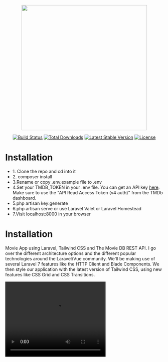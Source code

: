 <p align="center"><img src="https://res.cloudinary.com/dtfbvvkyp/image/upload/v1566331377/laravel-logolockup-cmyk-red.svg" width="400"></p>

<p align="center">
<a href="https://travis-ci.org/laravel/framework"><img src="https://travis-ci.org/laravel/framework.svg" alt="Build Status"></a>
<a href="https://packagist.org/packages/laravel/framework"><img src="https://poser.pugx.org/laravel/framework/d/total.svg" alt="Total Downloads"></a>
<a href="https://packagist.org/packages/laravel/framework"><img src="https://poser.pugx.org/laravel/framework/v/stable.svg" alt="Latest Stable Version"></a>
<a href="https://packagist.org/packages/laravel/framework"><img src="https://poser.pugx.org/laravel/framework/license.svg" alt="License"></a>
</p>

<h1>Installation</h1>
<ul>
<li>1. Clone the repo and cd into it</li>
<li>2. composer install</li>
<li>3.Rename or copy .env.example file to .env</li>
<li>4.Set your TMDB_TOKEN in your .env file. You can get an API key <span><a href="https://www.themoviedb.org/documentation/api">here</a></span>. Make sure to use the "API Read Access Token (v4
auth)" from the TMDb dashboard.</li>
<li>5.php artisan key:generate</li>
<li>6.php artisan serve or use Laravel Valet or Laravel Homestead</li>
<li>7.Visit localhost:8000 in your browser</li>
</ul>


<h1>Installation</h1>
<p>
    Movie App using Laravel, Tailwind CSS and The Movie DB REST API. I go over the different architecture options and the different popular technologies around the Laravel/Vue community. We'll be making use of several Laravel 7 features like the HTTP Client and Blade Components. We then style our application with the latest version of Tailwind CSS, using new features like CSS Grid and CSS Transitions.
    </p>

<video width="320" height="240" controls>
  <source src="https://drive.google.com/file/d/1acQSdcPQxYUqE-_qsYFly8K_mXlpA97N/view" type="video/mp4">
 
</video>

